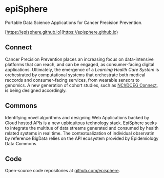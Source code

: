 # epiSphere
Portable Data Science Applications for Cancer Precision Prevention.

[https://episphere.github.io](https://episphere.github.io)

## Connect
Cancer Precision Prevention places an increasing focus on data-intensive platforms that can reach, and can be engaged, as consumer-facing digital applications. Ultimately, the emergence of a *Learning Health Care System* is orchestrated by computational systems that orchestrate both medical reccords and consumer-facing services, from wearable sensors to genomics. A new generation of cohort studies, such as [NCI/DCEG Connect](https://dceg.cancer.gov/research/who-we-study/cohorts/connect), is being designed accordingly. 

## Commons
Identifying novel algorithms and designing Web Applications backed by Cloud hosted APIs is a new upbiquitous technology stack. EpiSphere seeks to integrate the multitue of data streams generated and consumed by health related systems in real time. The contextualization of individual observatin by reference BigData relies on the API ecosystem provided by Epidemiology Data Commons.

## Code
Open-source code repositories at [github.com/episphere](https://github.com/episphere/).
